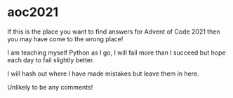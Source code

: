 # aoc2021

If this is the place you want to find answers for Advent of Code 2021 then you may have come to the wrong place! 

I am teaching myself Python as I go, I will fail more than I succeed but hope each day to fail slightly better. 

I will hash out where I have made mistakes but leave them in here.  

Unlikely to be any comments!                             
